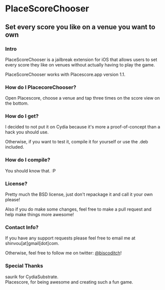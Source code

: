 # PlaceScoreChooser
## Set every score you like on a venue you want to own

### Intro
PlaceScoreChooser is a jailbreak extension for iOS that allows users to set every score they like on venues without actually having to play the game.

PlaceScoreChooser works with Placescore.app version 1.1.

### How do I PlacecoreChooser?
Open Placescore, choose a venue and tap three times on the score view on the bottom.

### How do I get?
I decided to not put it on Cydia because it's more a proof-of-concept than a hack you should use.

Otherwise, if you want to test it, compile it for yourself or use the .deb included.

### How do I compile?
You should know that. :P

### License?
Pretty much the BSD license, just don't repackage it and call it your own please!

Also if you do make some changes, feel free to make a pull request and help make things more awesome!

### Contact Info?
If you have any support requests please feel free to email me at shinvou[at]gmail[dot]com.

Otherwise, feel free to follow me on twitter: [@biscoditch](https:///www.twitter.com/biscoditch)!

### Special Thanks
saurik for CydiaSubstrate.  
Placescore, for being awesome and creating such a fun game.